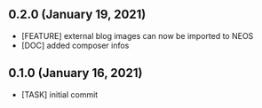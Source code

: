 ## 0.2.0 (January 19, 2021)
  - [FEATURE] external blog images can now be imported to NEOS
  - [DOC] added composer infos

## 0.1.0 (January 16, 2021)
  - [TASK] initial commit

